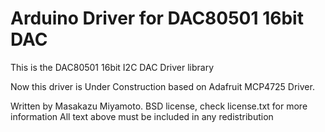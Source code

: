 Arduino Driver for DAC80501 16bit DAC 
================

This is the DAC80501 16bit I2C DAC Driver library

Now this driver is Under Construction based on Adafruit MCP4725 Driver.


Written by Masakazu Miyamoto.
BSD license, check license.txt for more information
All text above must be included in any redistribution


